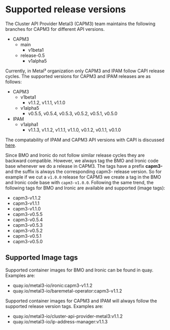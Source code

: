 # Supported release versions

The Cluster API Provider Metal3 (CAPM3) team maintains the following branches for CAPM3 for different API versions.

- CAPM3
    - main
        - v1beta1
    - release-0.5
        - v1alpha5

Currently, in Metal³ organization only CAPM3 and IPAM follow CAPI release cycles. The supported versions for CAPM3 and
IPAM releases are as follows:

- CAPM3
    - v1beta1
        - v1.1.2, v1.1.1, v1.1.0
    - v1alpha5
        - v0.5.5, v0.5.4, v0.5.3, v0.5.2, v0.5.1, v0.5.0
- IPAM
    - v1alpha1
        - v1.1.3, v1.1.2, v1.1.1, v1.1.0, v0.1.2, v0.1.1, v0.1.0

The compatability of IPAM and CAPM3 API versions with CAPI is discussed [here](https://github.com/metal3-io/ip-address-manager#compatibility-with-cluster-api).

Since BMO and Ironic do not follow similar release cycles they are backward compatible. However, we always tag the BMO and Ironic code base whenever we do a release in CAPM3. The tags have a prefix **capm3-** and the suffix is always the corresponding capm3- release version. So for example if we cut a `v1.0.0` release for CAPM3 we create a tag in the BMO and Ironic code base with `capm3-v1.0.0`. Following the same trend, the following tags for BMO and Ironic are available and supported (image tags):

- capm3-v1.1.2
- capm3-v1.1.1
- capm3-v1.1.0
- capm3-v0.5.5
- capm3-v0.5.4
- capm3-v0.5.3
- capm3-v0.5.2
- capm3-v0.5.1
- capm3-v0.5.0

## Supported Image tags

Supported container images for BMO and Ironic can be found in quay. Examples are:

- quay.io/metal3-io/ironic:capm3-v1.1.2
- quay.io/metal3-io/baremetal-operator:capm3-v1.1.2

Supported container images for CAPM3 and IPAM will always follow the supported release version tags. Examples are:

- quay.io/metal3-io/cluster-api-provider-metal3:v1.1.2
- quay.io/metal3-io/ip-address-manager:v1.1.3